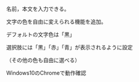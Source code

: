 名前，本文を入力できる。


文字の色を自由に変えられる機能を追加。

デフォルトの文字色は「黒」

選択肢には「黒」「赤」「青」が表示されるように設定

（その他の色も自由に選べる）


Windows10のChromeで動作確認
